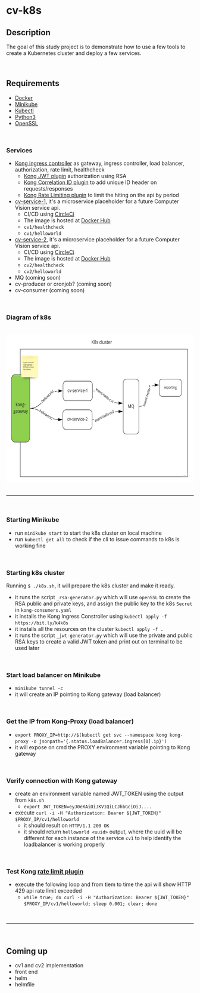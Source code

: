 # cv-k8s

## Description
The goal of this study project is to demonstrate how to use a few tools to create a Kubernetes cluster and deploy a few services.

<br/>

## Requirements
- [Docker](https://www.docker.com/)
- [Minikube](https://minikube.sigs.k8s.io/docs/start/)
- [Kubectl](https://kubernetes.io/docs/tasks/tools/#kubectl)
- [Python3](https://www.python.org/downloads/)
- [OpenSSL](https://www.openssl.org/)

<br/>

### Services
- [Kong ingress controller](https://github.com/Kong/kubernetes-ingress-controller) as gateway, ingress controller, load balancer, authorization, rate limit, healthcheck
    - [Kong JWT plugin](https://docs.konghq.com/hub/kong-inc/jwt/) authorization using RSA
    - [Kong Correlation ID plugin](https://docs.konghq.com/hub/kong-inc/correlation-id/) to add unique ID header on requests/responses
    - [Kong Rate Limiting plugin](https://docs.konghq.com/hub/kong-inc/rate-limiting/) to limit the hiting on the api by period
- [cv-service-1](https://github.com/s1lv10fr4gn4n1-org/cv-service-1), it's a microservice placeholder for a future Computer Vision service api.
    - CI/CD using [CircleCi](https://circleci.com/)
    - The image is hosted at [Docker Hub](https://hub.docker.com/repository/docker/silviofragnani/cv-service-1) 
    - `cv1/healthcheck`
    - `cv1/helloworld`
- [cv-service-2](https://github.com/s1lv10fr4gn4n1-org/cv-service-2), it's a microservice placeholder for a future Computer Vision service api. 
    - CI/CD using [CircleCi](https://circleci.com/)
    - The image is hosted at [Docker Hub](https://hub.docker.com/repository/docker/silviofragnani/cv-service-2) 
    - `cv2/healthcheck`
    - `cv2/helloworld`
- MQ (coming soon)
- cv-producer or cronjob? (coming soon)
- cv-consumer (coming soon)

</br>

### Diagram of k8s
</br>
<img src="./_images/diagram.jpg" height="400">
</br>

<br/>

---

<br/>

### Starting Minikube
- run `minikube start` to start the k8s cluster on local machine
- run `kubectl get all` to check if the cli to issue commands to k8s is working fine

<br/>

### Starting k8s cluster
Running `$ ./k8s.sh`, it will prepare the k8s cluster and make it ready.
- it runs the script `_rsa-generator.py` which will use `openSSL` to create the RSA public and private keys, and assign the public key to the k8s `Secret` in `kong-consumers.yaml` 
- it installs the Kong Ingress Constroller using `kubectl apply -f https://bit.ly/k4k8s`
- it installs all the resources on the cluster `kubectl apply -f .`
- it runs the script `_jwt-generator.py` which will use the private and public RSA keys to create a valid JWT token and print out on terminal to be used later 

<br/>

### Start load balancer on Minikube 
- `minikube tunnel -c`
- it will create an IP pointing to Kong gateway (load balancer) 

<br/>

### Get the IP from Kong-Proxy (load balancer)
- `export PROXY_IP=http://$(kubectl get svc --namespace kong kong-proxy -o jsonpath='{.status.loadBalancer.ingress[0].ip}')`
- it will expose on cmd the PROXY environment variable pointing to Kong gateway

<br/>

### Verify connection with Kong gateway
- create an environment variable named JWT_TOKEN using the output from `k8s.sh`
    - `export JWT_TOKEN=eyJ0eXAiOiJKV1QiLCJhbGciOiJ....`
- execute `curl -i -H "Authorization: Bearer ${JWT_TOKEN}" $PROXY_IP/cv1/helloworld` 
    - it should result on `HTTP/1.1 200 OK`
    - it should return `helloworld <uuid>` output, where the uuid will be different for each instance of the service `cv1` to help identify the loadbalancer is working properly

<br/>

### Test Kong [rate limit plugin](https://docs.konghq.com/hub/kong-inc/rate-limiting/)
- execute the following loop and from tiem to time the api will show HTTP 429 api rate limit exceeded
    - `while true; do curl -i -H "Authorization: Bearer ${JWT_TOKEN}" $PROXY_IP/cv1/helloworld; sleep 0.001; clear; done` 

<br/>     

---  
<br/>

## Coming up
- cv1 and cv2 implementation
- front end 
- helm
- helmfile